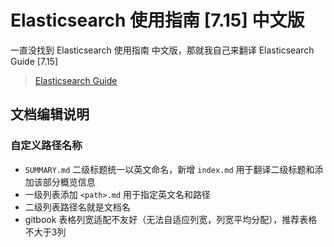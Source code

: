 # Elasticsearch 使用指南 [7.15] 中文版

一直没找到 Elasticsearch 使用指南 中文版，那就我自己来翻译 Elasticsearch Guide [7.15]

> [Elasticsearch Guide](https://www.elastic.co/guide/en/elasticsearch/reference/7.15/index.html)

## 文档编辑说明

### 自定义路径名称

- `SUMMARY.md` 二级标题统一以英文命名，新增 `index.md` 用于翻译二级标题和添加该部分概览信息
- 一级列表添加 `<path>.md` 用于指定英文名和路径
- 二级列表路径名就是文档名
- gitbook 表格列宽适配不友好（无法自适应列宽，列宽平均分配），推荐表格不大于3列
